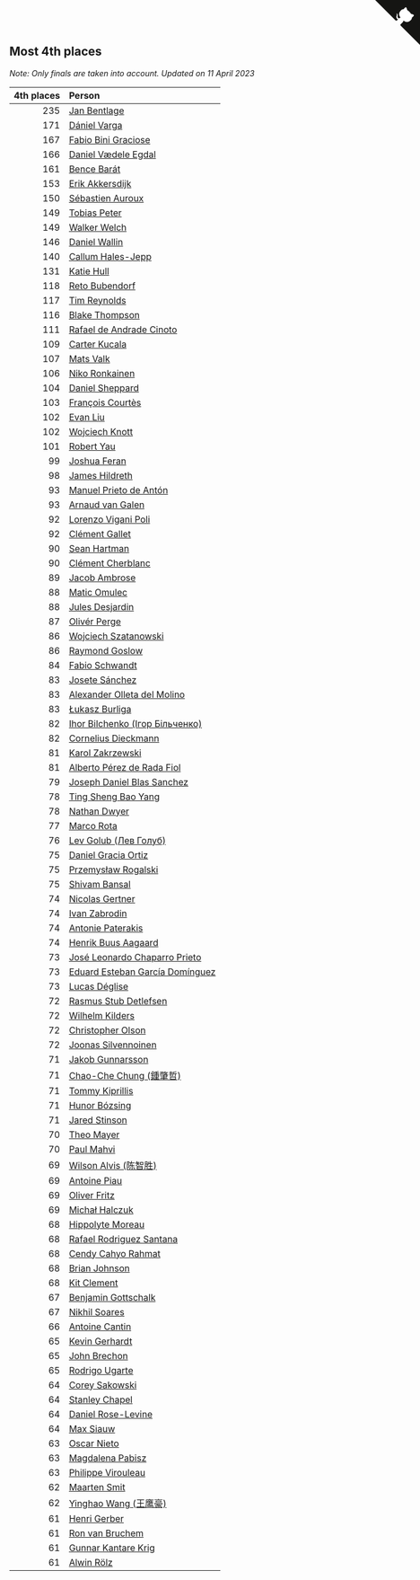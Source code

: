 ## Most 4th places

*Note: Only finals are taken into account.*
*Updated on 11 April 2023*

| 4th places | Person |
| ---: | :--- |
| 235 | [Jan Bentlage](https://www.worldcubeassociation.org/persons/2010BENT01) |
| 171 | [Dániel Varga](https://www.worldcubeassociation.org/persons/2008VARG01) |
| 167 | [Fabio Bini Graciose](https://www.worldcubeassociation.org/persons/2010GRAC02) |
| 166 | [Daniel Vædele Egdal](https://www.worldcubeassociation.org/persons/2013EGDA01) |
| 161 | [Bence Barát](https://www.worldcubeassociation.org/persons/2008BARA01) |
| 153 | [Erik Akkersdijk](https://www.worldcubeassociation.org/persons/2005AKKE01) |
| 150 | [Sébastien Auroux](https://www.worldcubeassociation.org/persons/2008AURO01) |
| 149 | [Tobias Peter](https://www.worldcubeassociation.org/persons/2014PETE03) |
| 149 | [Walker Welch](https://www.worldcubeassociation.org/persons/2011WELC01) |
| 146 | [Daniel Wallin](https://www.worldcubeassociation.org/persons/2013WALL03) |
| 140 | [Callum Hales-Jepp](https://www.worldcubeassociation.org/persons/2012HALE01) |
| 131 | [Katie Hull](https://www.worldcubeassociation.org/persons/2010HULL01) |
| 118 | [Reto Bubendorf](https://www.worldcubeassociation.org/persons/2012BUBE01) |
| 117 | [Tim Reynolds](https://www.worldcubeassociation.org/persons/2005REYN01) |
| 116 | [Blake Thompson](https://www.worldcubeassociation.org/persons/2010THOM03) |
| 111 | [Rafael de Andrade Cinoto](https://www.worldcubeassociation.org/persons/2007CINO01) |
| 109 | [Carter Kucala](https://www.worldcubeassociation.org/persons/2015KUCA01) |
| 107 | [Mats Valk](https://www.worldcubeassociation.org/persons/2007VALK01) |
| 106 | [Niko Ronkainen](https://www.worldcubeassociation.org/persons/2010RONK01) |
| 104 | [Daniel Sheppard](https://www.worldcubeassociation.org/persons/2009SHEP01) |
| 103 | [François Courtès](https://www.worldcubeassociation.org/persons/2008COUR01) |
| 102 | [Evan Liu](https://www.worldcubeassociation.org/persons/2009LIUE01) |
| 102 | [Wojciech Knott](https://www.worldcubeassociation.org/persons/2011KNOT01) |
| 101 | [Robert Yau](https://www.worldcubeassociation.org/persons/2009YAUR01) |
| 99 | [Joshua Feran](https://www.worldcubeassociation.org/persons/2011FERA01) |
| 98 | [James Hildreth](https://www.worldcubeassociation.org/persons/2009HILD01) |
| 93 | [Manuel Prieto de Antón](https://www.worldcubeassociation.org/persons/2015ANTO04) |
| 93 | [Arnaud van Galen](https://www.worldcubeassociation.org/persons/2006GALE01) |
| 92 | [Lorenzo Vigani Poli](https://www.worldcubeassociation.org/persons/2007POLI01) |
| 92 | [Clément Gallet](https://www.worldcubeassociation.org/persons/2004GALL02) |
| 90 | [Sean Hartman](https://www.worldcubeassociation.org/persons/2016HART02) |
| 90 | [Clément Cherblanc](https://www.worldcubeassociation.org/persons/2014CHER05) |
| 89 | [Jacob Ambrose](https://www.worldcubeassociation.org/persons/2010AMBR01) |
| 88 | [Matic Omulec](https://www.worldcubeassociation.org/persons/2010OMUL02) |
| 88 | [Jules Desjardin](https://www.worldcubeassociation.org/persons/2010DESJ01) |
| 87 | [Olivér Perge](https://www.worldcubeassociation.org/persons/2007PERG01) |
| 86 | [Wojciech Szatanowski](https://www.worldcubeassociation.org/persons/2011SZAT01) |
| 86 | [Raymond Goslow](https://www.worldcubeassociation.org/persons/2014GOSL01) |
| 84 | [Fabio Schwandt](https://www.worldcubeassociation.org/persons/2014SCHW02) |
| 83 | [Josete Sánchez](https://www.worldcubeassociation.org/persons/2015SANC18) |
| 83 | [Alexander Olleta del Molino](https://www.worldcubeassociation.org/persons/2008OLLE01) |
| 83 | [Łukasz Burliga](https://www.worldcubeassociation.org/persons/2013BURL01) |
| 82 | [Ihor Bilchenko (Ігор Більченко)](https://www.worldcubeassociation.org/persons/2011BILC01) |
| 82 | [Cornelius Dieckmann](https://www.worldcubeassociation.org/persons/2009DIEC01) |
| 81 | [Karol Zakrzewski](https://www.worldcubeassociation.org/persons/2014ZAKR01) |
| 81 | [Alberto Pérez de Rada Fiol](https://www.worldcubeassociation.org/persons/2011FIOL01) |
| 79 | [Joseph Daniel Blas Sanchez](https://www.worldcubeassociation.org/persons/2016SANC08) |
| 78 | [Ting Sheng Bao Yang](https://www.worldcubeassociation.org/persons/2008BAOY01) |
| 78 | [Nathan Dwyer](https://www.worldcubeassociation.org/persons/2011DWYE02) |
| 77 | [Marco Rota](https://www.worldcubeassociation.org/persons/2009ROTA01) |
| 76 | [Lev Golub (Лев Голуб)](https://www.worldcubeassociation.org/persons/2014HOLU01) |
| 75 | [Daniel Gracia Ortiz](https://www.worldcubeassociation.org/persons/2009ORTI01) |
| 75 | [Przemysław Rogalski](https://www.worldcubeassociation.org/persons/2013ROGA02) |
| 75 | [Shivam Bansal](https://www.worldcubeassociation.org/persons/2011BANS02) |
| 74 | [Nicolas Gertner](https://www.worldcubeassociation.org/persons/2013GERT01) |
| 74 | [Ivan Zabrodin](https://www.worldcubeassociation.org/persons/2012ZABR01) |
| 74 | [Antonie Paterakis](https://www.worldcubeassociation.org/persons/2012PATE01) |
| 74 | [Henrik Buus Aagaard](https://www.worldcubeassociation.org/persons/2006BUUS01) |
| 73 | [José Leonardo Chaparro Prieto](https://www.worldcubeassociation.org/persons/2011CHAP01) |
| 73 | [Eduard Esteban García Domínguez](https://www.worldcubeassociation.org/persons/2011EDUA01) |
| 73 | [Lucas Déglise](https://www.worldcubeassociation.org/persons/2015DEGL01) |
| 72 | [Rasmus Stub Detlefsen](https://www.worldcubeassociation.org/persons/2014DETL01) |
| 72 | [Wilhelm Kilders](https://www.worldcubeassociation.org/persons/2010KILD02) |
| 72 | [Christopher Olson](https://www.worldcubeassociation.org/persons/2009OLSO01) |
| 72 | [Joonas Silvennoinen](https://www.worldcubeassociation.org/persons/2016SILV07) |
| 71 | [Jakob Gunnarsson](https://www.worldcubeassociation.org/persons/2015GUNN01) |
| 71 | [Chao-Che Chung (鍾肇哲)](https://www.worldcubeassociation.org/persons/2012CHON03) |
| 71 | [Tommy Kiprillis](https://www.worldcubeassociation.org/persons/2014KIPR01) |
| 71 | [Hunor Bózsing](https://www.worldcubeassociation.org/persons/2009BOZS01) |
| 71 | [Jared Stinson](https://www.worldcubeassociation.org/persons/2014STIN01) |
| 70 | [Theo Mayer](https://www.worldcubeassociation.org/persons/2012MAYE01) |
| 70 | [Paul Mahvi](https://www.worldcubeassociation.org/persons/2012MAHV01) |
| 69 | [Wilson Alvis (陈智胜)](https://www.worldcubeassociation.org/persons/2011ALVI01) |
| 69 | [Antoine Piau](https://www.worldcubeassociation.org/persons/2008PIAU01) |
| 69 | [Oliver Fritz](https://www.worldcubeassociation.org/persons/2014FRIT02) |
| 69 | [Michał Halczuk](https://www.worldcubeassociation.org/persons/2006HALC01) |
| 68 | [Hippolyte Moreau](https://www.worldcubeassociation.org/persons/2008MORE02) |
| 68 | [Rafael Rodriguez Santana](https://www.worldcubeassociation.org/persons/2012SANT12) |
| 68 | [Cendy Cahyo Rahmat](https://www.worldcubeassociation.org/persons/2010RAHM02) |
| 68 | [Brian Johnson](https://www.worldcubeassociation.org/persons/2013JOHN10) |
| 68 | [Kit Clement](https://www.worldcubeassociation.org/persons/2008CLEM01) |
| 67 | [Benjamin Gottschalk](https://www.worldcubeassociation.org/persons/2016GOTT01) |
| 67 | [Nikhil Soares](https://www.worldcubeassociation.org/persons/2015SOAR01) |
| 66 | [Antoine Cantin](https://www.worldcubeassociation.org/persons/2010CANT02) |
| 65 | [Kevin Gerhardt](https://www.worldcubeassociation.org/persons/2013GERH01) |
| 65 | [John Brechon](https://www.worldcubeassociation.org/persons/2010BREC01) |
| 65 | [Rodrigo Ugarte](https://www.worldcubeassociation.org/persons/2015UGAR01) |
| 64 | [Corey Sakowski](https://www.worldcubeassociation.org/persons/2011SAKO01) |
| 64 | [Stanley Chapel](https://www.worldcubeassociation.org/persons/2016CHAP04) |
| 64 | [Daniel Rose-Levine](https://www.worldcubeassociation.org/persons/2015ROSE01) |
| 64 | [Max Siauw](https://www.worldcubeassociation.org/persons/2017SIAU02) |
| 63 | [Oscar Nieto](https://www.worldcubeassociation.org/persons/2014NIET03) |
| 63 | [Magdalena Pabisz](https://www.worldcubeassociation.org/persons/2017PABI01) |
| 63 | [Philippe Virouleau](https://www.worldcubeassociation.org/persons/2008VIRO01) |
| 62 | [Maarten Smit](https://www.worldcubeassociation.org/persons/2008SMIT04) |
| 62 | [Yinghao Wang (王鹰豪)](https://www.worldcubeassociation.org/persons/2010WANG07) |
| 61 | [Henri Gerber](https://www.worldcubeassociation.org/persons/2014GERB01) |
| 61 | [Ron van Bruchem](https://www.worldcubeassociation.org/persons/2003BRUC01) |
| 61 | [Gunnar Kantare Krig](https://www.worldcubeassociation.org/persons/2004KRIG01) |
| 61 | [Alwin Rölz](https://www.worldcubeassociation.org/persons/2016ROLZ01) |


<a href="https://github.com/jonatanklosko/wca_statistics" class="github-corner" aria-label="View source on Github"><svg width="80" height="80" viewBox="0 0 250 250" style="fill:#151513; color:#fff; position: absolute; top: 0; border: 0; right: 0;" aria-hidden="true"><path d="M0,0 L115,115 L130,115 L142,142 L250,250 L250,0 Z"></path><path d="M128.3,109.0 C113.8,99.7 119.0,89.6 119.0,89.6 C122.0,82.7 120.5,78.6 120.5,78.6 C119.2,72.0 123.4,76.3 123.4,76.3 C127.3,80.9 125.5,87.3 125.5,87.3 C122.9,97.6 130.6,101.9 134.4,103.2" fill="currentColor" style="transform-origin: 130px 106px;" class="octo-arm"></path><path d="M115.0,115.0 C114.9,115.1 118.7,116.5 119.8,115.4 L133.7,101.6 C136.9,99.2 139.9,98.4 142.2,98.6 C133.8,88.0 127.5,74.4 143.8,58.0 C148.5,53.4 154.0,51.2 159.7,51.0 C160.3,49.4 163.2,43.6 171.4,40.1 C171.4,40.1 176.1,42.5 178.8,56.2 C183.1,58.6 187.2,61.8 190.9,65.4 C194.5,69.0 197.7,73.2 200.1,77.6 C213.8,80.2 216.3,84.9 216.3,84.9 C212.7,93.1 206.9,96.0 205.4,96.6 C205.1,102.4 203.0,107.8 198.3,112.5 C181.9,128.9 168.3,122.5 157.7,114.1 C157.9,116.9 156.7,120.9 152.7,124.9 L141.0,136.5 C139.8,137.7 141.6,141.9 141.8,141.8 Z" fill="currentColor" class="octo-body"></path></svg></a><style>.github-corner:hover .octo-arm{animation:octocat-wave 560ms ease-in-out}@keyframes octocat-wave{0%,100%{transform:rotate(0)}20%,60%{transform:rotate(-25deg)}40%,80%{transform:rotate(10deg)}}@media (max-width:500px){.github-corner:hover .octo-arm{animation:none}.github-corner .octo-arm{animation:octocat-wave 560ms ease-in-out}}</style>
